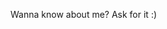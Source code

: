 Wanna know about me? Ask for it :)
<!---
iamniaina34/iamniaina34 is a ✨ special ✨ repository because its `README.md` (this file) appears on your GitHub profile.
You can click the Preview link to take a look at your changes.
--->
